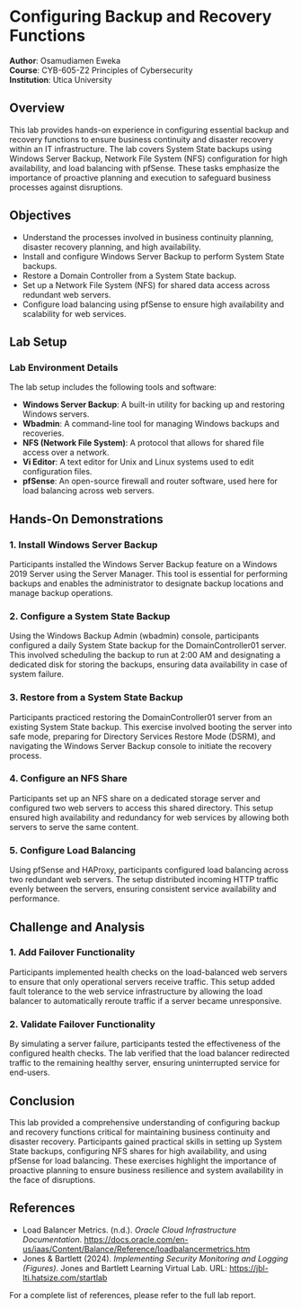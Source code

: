 # Configuring Backup and Recovery Functions

**Author**: Osamudiamen Eweka  
**Course**: CYB-605-Z2 Principles of Cybersecurity  
**Institution**: Utica University

## Overview

This lab provides hands-on experience in configuring essential backup and recovery functions to ensure business continuity and disaster recovery within an IT infrastructure. The lab covers System State backups using Windows Server Backup, Network File System (NFS) configuration for high availability, and load balancing with pfSense. These tasks emphasize the importance of proactive planning and execution to safeguard business processes against disruptions.

## Objectives

- Understand the processes involved in business continuity planning, disaster recovery planning, and high availability.
- Install and configure Windows Server Backup to perform System State backups.
- Restore a Domain Controller from a System State backup.
- Set up a Network File System (NFS) for shared data access across redundant web servers.
- Configure load balancing using pfSense to ensure high availability and scalability for web services.

## Lab Setup

### Lab Environment Details

The lab setup includes the following tools and software:

- **Windows Server Backup**: A built-in utility for backing up and restoring Windows servers.
- **Wbadmin**: A command-line tool for managing Windows backups and recoveries.
- **NFS (Network File System)**: A protocol that allows for shared file access over a network.
- **Vi Editor**: A text editor for Unix and Linux systems used to edit configuration files.
- **pfSense**: An open-source firewall and router software, used here for load balancing across web servers.

## Hands-On Demonstrations

### 1. Install Windows Server Backup
Participants installed the Windows Server Backup feature on a Windows 2019 Server using the Server Manager. This tool is essential for performing backups and enables the administrator to designate backup locations and manage backup operations.

### 2. Configure a System State Backup
Using the Windows Backup Admin (wbadmin) console, participants configured a daily System State backup for the DomainController01 server. This involved scheduling the backup to run at 2:00 AM and designating a dedicated disk for storing the backups, ensuring data availability in case of system failure.

### 3. Restore from a System State Backup
Participants practiced restoring the DomainController01 server from an existing System State backup. This exercise involved booting the server into safe mode, preparing for Directory Services Restore Mode (DSRM), and navigating the Windows Server Backup console to initiate the recovery process.

### 4. Configure an NFS Share
Participants set up an NFS share on a dedicated storage server and configured two web servers to access this shared directory. This setup ensured high availability and redundancy for web services by allowing both servers to serve the same content.

### 5. Configure Load Balancing
Using pfSense and HAProxy, participants configured load balancing across two redundant web servers. The setup distributed incoming HTTP traffic evenly between the servers, ensuring consistent service availability and performance.

## Challenge and Analysis

### 1. Add Failover Functionality
Participants implemented health checks on the load-balanced web servers to ensure that only operational servers receive traffic. This setup added fault tolerance to the web service infrastructure by allowing the load balancer to automatically reroute traffic if a server became unresponsive.

### 2. Validate Failover Functionality
By simulating a server failure, participants tested the effectiveness of the configured health checks. The lab verified that the load balancer redirected traffic to the remaining healthy server, ensuring uninterrupted service for end-users.

## Conclusion

This lab provided a comprehensive understanding of configuring backup and recovery functions critical for maintaining business continuity and disaster recovery. Participants gained practical skills in setting up System State backups, configuring NFS shares for high availability, and using pfSense for load balancing. These exercises highlight the importance of proactive planning to ensure business resilience and system availability in the face of disruptions.

## References

- Load Balancer Metrics. (n.d.). *Oracle Cloud Infrastructure Documentation*. https://docs.oracle.com/en-us/iaas/Content/Balance/Reference/loadbalancermetrics.htm
- Jones & Bartlett (2024). *Implementing Security Monitoring and Logging (Figures)*. Jones and Bartlett Learning Virtual Lab. URL: https://jbl-lti.hatsize.com/startlab

For a complete list of references, please refer to the full lab report.
